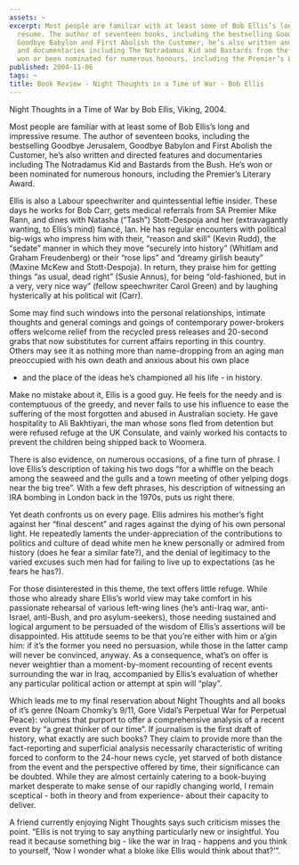 ```yaml
---
assets: ~
excerpt: Most people are familiar with at least some of Bob Ellis’s long and impressive
  resume. The author of seventeen books, including the bestselling Goodbye Jerusalem,
  Goodbye Babylon and First Abolish the Customer, he’s also written and directed features
  and documentaries including The Notradamus Kid and Bastards from the Bush. He’s
  won or been nominated for numerous honours, including the Premier’s Literary Award.
published: 2004-11-06
tags: ~
title: Book Review - Night Thoughts in a Time of War - Bob Ellis
---
```

Night Thoughts in a Time of War by Bob Ellis, Viking, 2004.

Most people are familiar with at least some of Bob Ellis’s long
and impressive resume. The author of seventeen books, including the
bestselling Goodbye Jerusalem, Goodbye Babylon and First Abolish the
Customer, he’s also written and directed features and documentaries
including The Notradamus Kid and Bastards from the Bush. He’s won or
been nominated for numerous honours, including the Premier’s Literary
Award.

Ellis is also a Labour speechwriter and quintessential leftie insider.
These days he works for Bob Carr, gets medical referrals from SA Premier
Mike Rann, and dines with Natasha (“Tash”) Stott-Despoja and her
(extravagantly wanting, to Ellis’s mind) fiancé, Ian. He has regular
encounters with political big-wigs who impress him with their, “reason
and skill” (Kevin Rudd), the “sedate” manner in which they move
“securely into history” (Whitlam and Graham Freudenberg) or their “rose
lips” and “dreamy girlish beauty” (Maxine McKew and Stott-Despoja). In
return, they praise him for getting things “as usual, dead right” (Susie
Annus), for being “old-fashioned, but in a very, very nice way” (fellow
speechwriter Carol Green) and by laughing hysterically at his political
wit (Carr).

Some may find such windows into the personal relationships, intimate
thoughts and general comings and goings of contemporary power-brokers
offers welcome relief from the recycled press releases and 20-second
grabs that now substitutes for current affairs reporting in this
country. Others may see it as nothing more than name-dropping from an
aging man preoccupied with his own death and anxious about his own place
- and the place of the ideas he’s championed all his life - in history.

Make no mistake about it, Ellis is a good guy. He feels for the needy
and is contemptuous of the greedy, and never fails to use his influence
to ease the suffering of the most forgotten and abused in Australian
society. He gave hospitality to Ali Bakhtiyari, the man whose sons fled
from detention but were refused refuge at the UK Consulate, and vainly
worked his contacts to prevent the children being shipped back to
Woomera.

There is also evidence, on numerous occasions, of a fine turn of phrase.
I love Ellis’s description of taking his two dogs “for a whiffle on the
beach among the seaweed and the gulls and a town meeting of other
yelping dogs near the big tree”. With a few deft phrases, his
description of witnessing an IRA bombing in London back in the 1970s,
puts us right there.

Yet death confronts us on every page. Ellis admires his mother’s fight
against her “final descent” and rages against the dying of his own
personal light. He repeatedly laments the under-appreciation of the
contributions to politics and culture of dead white men he knew
personally or admired from history (does he fear a similar fate?), and
the denial of legitimacy to the varied excuses such men had for failing
to live up to expectations (as he fears he has?).

For those disinterested in this theme, the text offers little refuge.
While those who already share Ellis’s world view may take comfort in his
passionate rehearsal of various left-wing lines (he’s anti-Iraq war,
anti-Israel, anti-Bush, and pro asylum-seekers), those needing sustained
and logical argument to be persuaded of the wisdom of Ellis’s assertions
will be disappointed. His attitude seems to be that you’re either with
him or a’gin him: if it’s the former you need no persuasion, while those
in the latter camp will never be convinced, anyway. As a consequence,
what’s on offer is never weightier than a moment-by-moment recounting of
recent events surrounding the war in Iraq, accompanied by Ellis’s
evaluation of whether any particular political action or attempt at spin
will “play”.

Which leads me to my final reservation about Night Thoughts and all
books of it’s genre (Noam Chomky’s 9/11, Gore Vidal’s Perpetual War for
Perpetual Peace): volumes that purport to offer a comprehensive analysis
of a recent event by “a great thinker of our time”. If journalism is the
first draft of history, what exactly are such books? They claim to
provide more than the fact-reporting and superficial analysis
necessarily characteristic of writing forced to conform to the 24-hour
news cycle, yet starved of both distance from the event and the
perspective offered by time, their significance can be doubted. While
they are almost certainly catering to a book-buying market desperate to
make sense of our rapidly changing world, I remain sceptical - both in
theory and from experience- about their capacity to deliver.

A friend currently enjoying Night Thoughts says such criticism misses
the point. “Ellis is not trying to say anything particularly new or
insightful. You read it because something big - like the war in Iraq -
happens and you think to yourself, ‘Now I wonder what a bloke like Ellis
would think about that?’”.